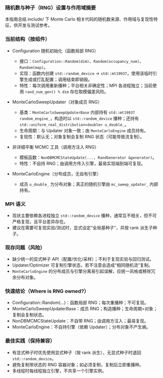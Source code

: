 ### 随机数与种子（RNG）设置与作用域摘要

本指南总结 include/ 下 Monte Carlo 相关代码的随机数来源、作用域与复现性特征，供开发与测试参考。

### 当前结构（按组件）

- Configuration 随机初始化（函数局部 RNG）
  - 接口：`Configuration::Random(dim)`、`Random(occupancy_num)`、`Random(map)`。
  - 实现：函数内创建 `std::random_device` → `std::mt19937`，使用该临时引擎生成或打乱配置；调用结束即销毁。
  - 特性：每次调用重新播种；平台相关非确定性；MPI 各进程独立；当前使用 `rand_num_gen() % dim` 存在取模偏差风险。

- MonteCarloSweepUpdater（对象成员 RNG）
  - 基类：`MonteCarloSweepUpdaterBase` 内部持有 `std::mt19937 random_engine_`，构造时以 `std::random_device` 播种；还持有 `std::uniform_real_distribution<double> u_double_`。
  - 生命周期：与 Updater 对象一致；由 `MonteCarloEngine` 成员持有。
  - 复现性：默认无；对象复制会复制 RNG 状态（可能导致流复制）。

- 非详细平衡 MCMC 工具（调用方注入 RNG）
  - 模板函数：`NonDBMCMCStateUpdate(..., RandGenerator &generator)`。
  - 特性：不自持 RNG；由调用方传入引擎，最易实现端到端可复现。

- MonteCarloEngine（分布成员，无自有引擎）
  - 成员 `u_double_` 为分布对象；真正的随机引擎由 `mc_sweep_updater_` 内部持有。

### MPI 语义

- 现状主要依赖各进程独立 `std::random_device` 播种，通常互不相关，但不可严格复现，且平台差异存在。
- 建议在需要可复现实验/测试时，显式设定“全局基种子”，并按 rank 派生子种子。

### 现存问题（风险）

- 缺少统一的显式种子 API（配置/优化/采样）；不利于复现实验与回归测试。
- Updater/Optimizer 可复制引擎状态，若不注意会造成“相同随机流”复制。
- `MonteCarloEngine` 的分布成员与引擎分离易引起误解，应统一风格或移除冗余分布对象。

### 快速结论（Where is RNG owned?）

- Configuration::Random(...)：函数局部 RNG；每次重播种；不可复现。
- MonteCarloSweepUpdaterBase：成员 RNG；构造播种；生命周期=对象；复制会复制状态。
- NonDBMCMCStateUpdate：不自带 RNG；由调用方注入；最易复现。
- MonteCarloEngine：不自持引擎（依赖 Updater）；分布对象不产生熵。

### 最佳实践（保持兼容）

- 有显式种子时优先使用显式种子（按 rank 派生），无显式种子时退回 `std::random_device`。
- 避免复制带状态的 RNG 容器对象；如必须复制，复制后立即重播种。
- 多线程时每线程独立引擎，不共享一个引擎实例。
